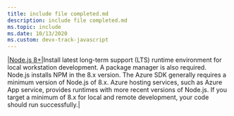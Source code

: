 ```yaml
---
title: include file completed.md
description: include file completed.md
ms.topic: include
ms.date: 10/13/2020
ms.custom: devx-track-javascript
---
```


|[Node.js 8+](https://www.npmjs.com/)|Install latest long-term support (LTS) runtime environment for local workstation development. A package manager is also required. Node.js installs NPM in the 8.x version. The Azure SDK generally requires a minimum version of Node.js of 8.x. Azure hosting services, such as Azure App service, provides runtimes with more recent versions of Node.js. If you target a minimum of 8.x for local and remote development, your code should run successfully.|
